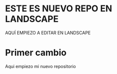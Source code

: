 # ESTE ES NUEVO REPO EN LANDSCAPE
AQUÍ EMPIEZO A EDITAR EN LANDSCAPE
# Primer cambio
Aqui empiezo mi nuevo repositorio
